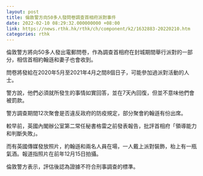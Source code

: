 ```yaml
---
layout: post
title: 倫敦警方向50多人發問卷調查首相府派對事件
date: 2022-02-10 08:29:32.000000000 +08:00
link: https://news.rthk.hk/rthk/ch/component/k2/1632883-20220210.htm
categories: rthk
---
```


倫敦警方將向50多人發出電郵問卷，作為調查首相府在封城期間舉行派對的一部分，相信首相約翰遜和妻子也會收到。

問卷將發給在2020年5月至2021年4月之間8個日子，可能參加過派對活動的人士。

警方說，他們必須就所發生的事情如實回答，並在7天內回復，但並不意味他們會被罰款。

警方調查期間12次聚會是否違反政府的防疫規定，部分聚會約翰遜有份出席。

較早前，英國內閣辦公室第二常任秘書格雷之前發表報告，批評首相府「領導能力和判斷失敗」。

而有英國傳媒發放照片，約翰遜和兩名人員在場，一人戴上派對裝飾，枱上有一瓶氣酒。報道指照片在前年12月15日拍攝。

倫敦警方表示，評估後認為證據不符合刑事調查的標準。
